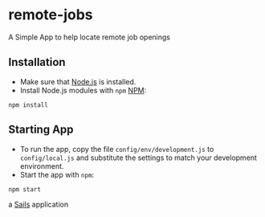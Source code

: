 # remote-jobs

A Simple App to help locate remote job openings

## Installation

* Make sure that [Node.js](https://nodejs.org/) is installed.
* Install Node.js modules with `npm` [NPM](https://npmjs.com/):
```shell
npm install
```

## Starting App

* To run the app, copy the file `config/env/development.js` to `config/local.js` and substitute the settings to match your development environment.
* Start the app with `npm`:
```shell
npm start
```

a [Sails](http://sailsjs.org) application
